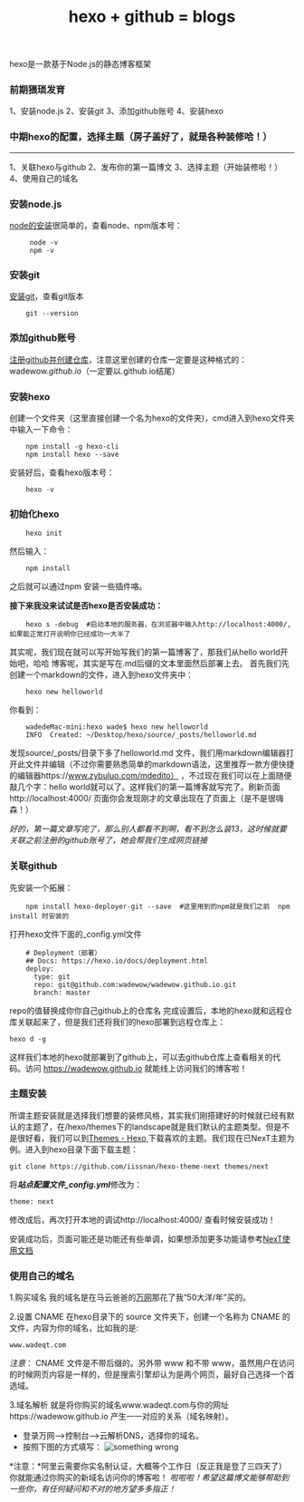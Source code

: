 ﻿---
title: hexo + github = blogs
tags: 
 - hexo
 - github
categories: Study
---
hexo是一款基于Node.js的静态博客框架

### 前期猥琐发育

 1、安装node.js
 2、安装git
 3、添加github账号
 4、安装hexo

### 中期hexo的配置，选择主题（房子盖好了，就是各种装修哈！）
-------------------
 1、关联hexo与github
 2、发布你的第一篇博文
 3、选择主题（开始装修啦！）
 4、使用自己的域名
 
 <!-- more -->
 
### 安装node.js

[node的安装](http://www.runoob.com/nodejs/nodejs-install-setup.html)很简单的，查看node、npm版本号：
```
     node -v
     npm -v
```
### 安装git

[安装git](http://www.liaoxuefeng.com/wiki/0013739516305929606dd18361248578c67b8067c8c017b000/00137396287703354d8c6c01c904c7d9ff056ae23da865a000)，查看git版本
```
    git --version
```
### 添加github账号 

[注册github并创建仓库](http://www.liaoxuefeng.com/wiki/0013739516305929606dd18361248578c67b8067c8c017b000/001374385852170d9c7adf13c30429b9660d0eb689dd43a000)，注意这里创建的仓库一定要是这种格式的：wadewow.*github.io*（一定要以.github.io结尾）


### 安装hexo
创建一个文件夹（这里直接创建一个名为hexo的文件夹)，cmd进入到hexo文件夹中输入一下命令：
```
    npm install -g hexo-cli
    npm install hexo --save
```
安装好后，查看hexo版本号：
```
    hexo -v
```
### 初始化hexo
```
    hexo init
```
然后输入：
```
    npm install 
```
之后就可以通过npm 安装一些插件咯。

**接下来我没来试试是否hexo是否安装成功：**
```
    hexo s -debug  #启动本地的服务器，在浏览器中输入http://localhost:4000/,如果能正常打开说明你已经成功一大半了
```
其实呢，我们现在就可以写开始写我们的第一篇博客了，那我们从hello world开始吧，哈哈
博客呢，其实是写在.md后缀的文本里面然后部署上去。
首先我们先创建一个markdown的文件，进入到hexo文件夹中：
```
    hexo new helloworld
```
你看到：
```
    wadedeMac-mini:hexo wade$ hexo new helloworld
    INFO  Created: ~/Desktop/hexo/source/_posts/helloworld.md
```
发现source/_posts/目录下多了helloworld.md 文件，我们用markdown编辑器打开此文件并编辑（不过你需要熟悉简单的markdown语法，这里推荐一款方便快捷的编辑器https://www.zybuluo.com/mdedito） ，不过现在我们可以在上面随便敲几个字：hello world就可以了。这样我们的第一篇博客就写完了。刷新页面http://localhost:4000/ 页面你会发现刚才的文章出现在了页面上（是不是很嗨森！）

*好的，第一篇文章写完了，那么别人都看不到啊，看不到怎么装13，这时候就要关联之前注册的github账号了，她会帮我们生成网页链接*

### 关联github
先安装一个拓展：
```
    npm install hexo-deployer-git --save  #这里用到的npm就是我们之前  npm install 时安装的
```
打开hexo文件下面的_config.yml文件
```
    # Deployment（部署）
    ## Docs: https://hexo.io/docs/deployment.html
    deploy:
      type: git
      repo: git@github.com:wadewow/wadewow.github.io.git
      branch: master
```
repo的值替换成你你自己github上的仓库名
完成设置后，本地的hexo就和远程仓库关联起来了，但是我们还将我们的hexo部署到远程仓库上：
```
hexo d -g
```
这样我们本地的hexo就部署到了github上，可以去github仓库上查看相关的代码。访问 https://wadewow.github.io  就能线上访问我们的博客啦！

### 主题安装

所谓主题安装就是选择我们想要的装修风格，其实我们刚搭建好的时候就已经有默认的主题了，在/hexo/themes下的landscape就是我们默认的主题类型。但是不是很好看，我们可以到[Themes - Hexo ](https://hexo.io/themes/)下载喜欢的主题。我们现在已NexT主题为例。进入到hexo目录下面下载主题：
```
git clone https://github.com/iissnan/hexo-theme-next themes/next
```
将***站点配置文件_config.yml***修改为：
```
theme: next
```

修改成后，再次打开本地的调试http://localhost:4000/  查看时候安装成功！

安装成功后，页面可能还是功能还有些单调，如果想添加更多功能请参考[NexT使用文档](http://theme-next.iissnan.com/)

### 使用自己的域名
1.购买域名
我的域名是在马云爸爸的[万网](https://wanwang.aliyun.com/)那花了我“50大洋/年”买的。

2.设置 CNAME
在hexo目录下的 source 文件夹下，创建一个名称为 CNAME 的文件，内容为你的域名，比如我的是:
```
www.wadeqt.com
```
*注意*： CNAME 文件是不带后缀的。另外带 www 和不带 www，虽然用户在访问的时候网页内容是一样的，但是搜索引擎却认为是两个网页，最好自己选择一个首选域。

3.域名解析
就是将你购买的域名www.wadeqt.com与你的网址https://wadewow.github.io  产生一一对应的关系（域名映射）。

- 登录万网-->控制台-->云解析DNS，选择你的域名。
- 按照下图的方式填写：
![something wrong](http://od4phhdfp.bkt.clouddn.com/Domain.png)

*注意：*阿里云需要你实名制认证，大概等个工作日（反正我是登了三四天了）你就能通过你购买的新域名访问你的博客啦！
*啦啦啦！希望这篇博文能够帮助到一些你，有任何疑问和不对的地方望多多指正！*
